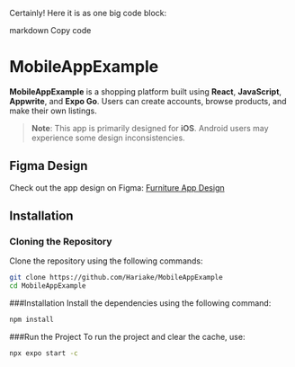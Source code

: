 
Certainly! Here it is as one big code block:

markdown
Copy code
# MobileAppExample

**MobileAppExample** is a shopping platform built using **React**, **JavaScript**, **Appwrite**, and **Expo Go**. Users can create accounts, browse products, and make their own listings.

> **Note**: This app is primarily designed for **iOS**. Android users may experience some design inconsistencies.

## Figma Design
Check out the app design on Figma: [Furniture App Design](https://www.figma.com/design/SQiUP6PMH4IKGV7O7lSPmE/furniture-app)

## Installation

### Cloning the Repository
Clone the repository using the following commands:
```bash
git clone https://github.com/Hariake/MobileAppExample
cd MobileAppExample
```
###Installation
Install the dependencies using the following command:

```bash
npm install
```
###Run the Project
To run the project and clear the cache, use:
```bash
npx expo start -c
```
